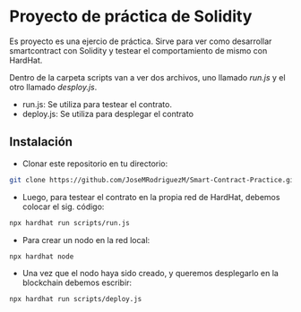 # Proyecto de práctica de Solidity

Es proyecto es una ejercio de práctica. Sirve para ver como desarrollar smartcontract con Solidity y testear el comportamiento de mismo con HardHat.

Dentro de la carpeta scripts van a ver dos archivos, uno llamado *run.js* y el otro llamado *desploy.js*. 
- run.js: Se utiliza para testear el contrato.
- deploy.js: Se utiliza para desplegar el contrato

## Instalación

- Clonar este repositorio en tu directorio: 
```bash
git clone https://github.com/JoseMRodriguezM/Smart-Contract-Practice.git
```
- Luego, para testear el contrato en la propia red de HardHat, debemos colocar el sig. código:
```bash
npx hardhat run scripts/run.js
```
- Para crear un nodo en la red local: 
```bash
npx hardhat node
```
- Una vez que el nodo haya sido creado, y queremos desplegarlo en la blockchain debemos escribir: 
```bash
npx hardhat run scripts/deploy.js 
```
